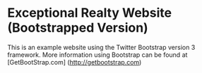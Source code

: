 # Exceptional Realty Website (Bootstrapped Version)

This is an example website using the Twitter Bootstrap version 3 framework.
More information using Bootstrap can be found at [GetBootStrap.com] (http://getbootstrap.com)
